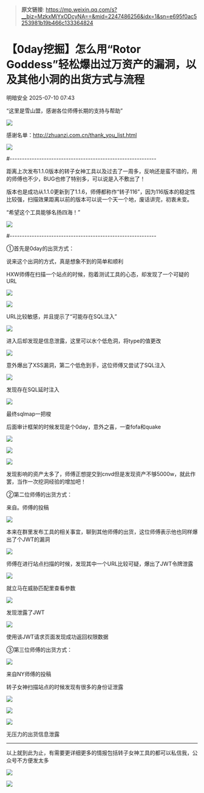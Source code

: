 > **原文链接**: https://mp.weixin.qq.com/s?__biz=MzkxMjYxODcyNA==&mid=2247486256&idx=1&sn=e695f0ac5253981b19b466c133364824

#  【0day挖掘】怎么用“Rotor Goddess”轻松爆出过万资产的漏洞，以及其他小洞的出货方式与流程  
 明暗安全   2025-07-10 07:43  
  
“这里是雪山盟，感谢各位师傅长期的支持与帮助”  
  
![](https://mmbiz.qpic.cn/sz_mmbiz_png/MwxaTtRUcewKQFGd2JvgS2u18V1ibOVhAzjS04W5sibB8eH3aic5Lhdiapj8Nc1YkFaS8UicBBqWic9lsoqrdCBmAXlg/640?wx_fmt=png&from=appmsg "")  
  
感谢名单：http://zhuanzi.com.cn/thank_you_list.html  
  
![](https://mmbiz.qpic.cn/sz_mmbiz_jpg/MwxaTtRUcewKQFGd2JvgS2u18V1ibOVhAAPTzNib8EAhicFKicIekdxfbMrx5SN8GRJ1oOo5Sq5g0zkKiarBlO7otjA/640?wx_fmt=jpeg&from=appmsg "")  
  
  
#------------------------------------------------------------  
  
距离上次发布1.1.0版本的转子女神工具以及过去了一周多，反响还是蛮不错的，用的师傅也不少，BUG也修了特别多，可以说是入不敷出了！  
  
版本也是成功从1.1.0更新到了1.1.6，师傅都称作“转子116”，因为116版本的稳定性比较强，扫描效果距离以前的版本可以说一个天一个地，废话讲完，初衷未变。  
  
“希望这个工具能够名扬四海！”  
  
![](https://mmbiz.qpic.cn/sz_mmbiz_gif/MwxaTtRUcewKQFGd2JvgS2u18V1ibOVhA6kDX0YtFlDldvVSSaC4wJCaWVN0j5f5P2ibdftqDAOfusgw0vJoPFlA/640?wx_fmt=gif&from=appmsg "")  
  
  
  
#------------------------------------------------------------  
  
  
①首先是0day的出货方式：  
  
说来这个出洞的方式，真是想象不到的简单和顺利  
  
HXW师傅在扫描一个站点的时候，抱着测试工具的心态，却发现了一个可疑的URL  
  
![](https://mmbiz.qpic.cn/sz_mmbiz_png/MwxaTtRUcewKQFGd2JvgS2u18V1ibOVhA92to96JOCQf5p7m4yFt42FbwXj0gx9I6OSzewlZbmxBDdZb3iblrULw/640?wx_fmt=png&from=appmsg "")  
  
![](https://mmbiz.qpic.cn/sz_mmbiz_png/MwxaTtRUcewKQFGd2JvgS2u18V1ibOVhAC0k3ovdoaj7GrAYnAh2YayF4nOsmhDo74FAxcBvunnUjvy0VCib12Xw/640?wx_fmt=png&from=appmsg "")  
  
URL比较敏感，并且提示了“可能存在SQL注入”  
  
![](https://mmbiz.qpic.cn/sz_mmbiz_png/MwxaTtRUcewKQFGd2JvgS2u18V1ibOVhACeZMwHicFEAibHVpJhjlsYcBAvDXWeK619klez2sgBaeXaicu1vyyGszA/640?wx_fmt=png&from=appmsg "")  
  
进入后却发现是信息泄露，这里可以水个低危洞，将type的值更改  
  
![](https://mmbiz.qpic.cn/sz_mmbiz_png/MwxaTtRUcewKQFGd2JvgS2u18V1ibOVhA3XtEmlTvOoiaVrDP3JUB9ZQPDVfZYUiaFPrj1aFm3YcvEu9l0Nkv5TmA/640?wx_fmt=png&from=appmsg "")  
  
意外爆出了XSS漏洞，第二个低危到手，这位师傅又尝试了SQL注入  
  
![](https://mmbiz.qpic.cn/sz_mmbiz_png/MwxaTtRUcewKQFGd2JvgS2u18V1ibOVhAw9I34t8yx0wKAIf1Z1A4vkBhIKmF8qyonO3kggvbY6q8dqQlofeGzA/640?wx_fmt=png&from=appmsg "")  
  
发现存在SQL延时注入  
  
![](https://mmbiz.qpic.cn/sz_mmbiz_png/MwxaTtRUcewKQFGd2JvgS2u18V1ibOVhAQzwMs2hm4iatu49aodsVBMC5lPVg3YP0QOdb7fM1jKUGHmk07A6bZdA/640?wx_fmt=png&from=appmsg "")  
  
最终sqlmap一把梭  
  
后面审计框架的时候发现是个0day，意外之喜，一查fofa和quake  
  
![](https://mmbiz.qpic.cn/sz_mmbiz_png/MwxaTtRUcewKQFGd2JvgS2u18V1ibOVhAKeLibNEETmtnv7eiagFReKaZDPMYpd06I4PfAjOmk7pGib4dyLttP5cGQ/640?wx_fmt=png&from=appmsg "")  
  
![](https://mmbiz.qpic.cn/sz_mmbiz_png/MwxaTtRUcewKQFGd2JvgS2u18V1ibOVhAb3k49C3pGxQNAj22o8CiaAFE5v3QDk1iaqOtxyUtMw4534zfWTNEibaqw/640?wx_fmt=png&from=appmsg "")  
  
![](https://mmbiz.qpic.cn/sz_mmbiz_png/MwxaTtRUcewKQFGd2JvgS2u18V1ibOVhAdibwdcvuBc4R7RmNaOXfWibEpr7HqD1jjYZYXZyoU6NSeSmdiaHSRVfiaw/640?wx_fmt=png&from=appmsg "")  
  
  
发现影响的资产太多了，师傅正想提交到cnvd但是发现资产不够5000w，就此作罢，当作一次挖洞经验的增加吧！  
  
②第二位师傅的出货方式：  
  
来自。师傅的投稿  
  
![](https://mmbiz.qpic.cn/sz_mmbiz_png/MwxaTtRUcewKQFGd2JvgS2u18V1ibOVhAz4niaSS5tG6LuTI91TPZfNq51U6JVUWaOnUicS9WemAwjIB440KiaBMwA/640?wx_fmt=png&from=appmsg "")  
  
本来在群里发布工具的相关事宜，聊到其他师傅的出货，这位师傅表示他也同样爆出了个JWT的漏洞  
  
![](https://mmbiz.qpic.cn/sz_mmbiz_png/MwxaTtRUcewKQFGd2JvgS2u18V1ibOVhARgrRG20eHRGIib6u9Cul0RHNDPic07YsrmAXadVBest2HORev2jDhf5Q/640?wx_fmt=png&from=appmsg "")  
  
师傅在进行站点扫描的时候，发现其中一个URL比较可疑，爆出了JWT令牌泄露  
  
![](https://mmbiz.qpic.cn/sz_mmbiz_png/MwxaTtRUcewKQFGd2JvgS2u18V1ibOVhAhfdIY0wdw2vVKpgHrjyZ4zvOpX2MtxeoYq3qz4eJrTSOmhic2bZHIpQ/640?wx_fmt=png&from=appmsg "")  
  
就立马在威胁匹配里查看参数  
  
![](https://mmbiz.qpic.cn/sz_mmbiz_png/MwxaTtRUcewKQFGd2JvgS2u18V1ibOVhA04TTZfoOgNtg7fF1wGkOdYD4LPYZxpZibiaVQtofeFU4RTqGVGkdNM9g/640?wx_fmt=png&from=appmsg "")  
  
发现泄露了JWT  
  
![](https://mmbiz.qpic.cn/sz_mmbiz_png/MwxaTtRUcewKQFGd2JvgS2u18V1ibOVhA3kNvR59lMoAxw19nxp6ph1j5FMm6pqMZ4BDFF5FwSmN3ZCDkNf3wJQ/640?wx_fmt=png&from=appmsg "")  
  
使用该JWT请求页面发现成功返回权限数据  
  
③第三位师傅的出货方式：  
  
![](https://mmbiz.qpic.cn/sz_mmbiz_png/MwxaTtRUceyG7X0leiaEZO1DX6b0xibar3m3GfCtqjxR6RUXOrQXmD51Xl2B5F5XIG0pjQzXDqiapcN8GvX18Gwkw/640?wx_fmt=png&from=appmsg "")  
  
来自NY师傅的投稿  
  
转子女神扫描站点的时候发现有很多的身份证泄露  
  
![](https://mmbiz.qpic.cn/sz_mmbiz_png/MwxaTtRUceyG7X0leiaEZO1DX6b0xibar3sTH8ZGRfHWwLwavg8u2ukfquZajJgsGNXrvSBgHqhPic6TDG142jBlw/640?wx_fmt=png&from=appmsg "")  
  
![](https://mmbiz.qpic.cn/sz_mmbiz_png/MwxaTtRUcezL4VPU9U05ghXZIM3QRRUiazsUR6kbmmmsXTfxgVp4icmHM3s5LRC5R6W5VHxeKrykmXKN9hFUnLicQ/640?wx_fmt=png&from=appmsg "")  
  
![](https://mmbiz.qpic.cn/sz_mmbiz_png/MwxaTtRUcezL4VPU9U05ghXZIM3QRRUiakz5RAhElvia1ce3eu7Im0wPE8TJBLyiaQDZHaic6zibJ3uibfLBQAAAK2qA/640?wx_fmt=png&from=appmsg "")  
  
无压力的出货信息泄露  
  
-----------------------------------------------------------  
  
以上就到此为止，有需要更详细更多的情报包括转子女神工具的都可以私信我，公众号不方便发太多  
  
![](https://mmbiz.qpic.cn/sz_mmbiz_jpg/MwxaTtRUcezL4VPU9U05ghXZIM3QRRUiaicujd9PTVZyricCq8WgI488vBgLnUnKBlcUFekrWRHs1gg8VO54fvEOQ/640?wx_fmt=jpeg&from=appmsg "")  
  
![](https://mmbiz.qpic.cn/sz_mmbiz_gif/MwxaTtRUcezL4VPU9U05ghXZIM3QRRUiakpspicGxFtIAibU37gz0iaBxhkJDqGwtbJarRNxBbcNRE79JthZLFCpAA/640?wx_fmt=gif&from=appmsg "")  
  
  
   
  
  
  
